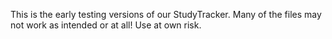 This is the early testing versions of our StudyTracker. 
Many of the files may not work as intended or at all!
Use at own risk.
